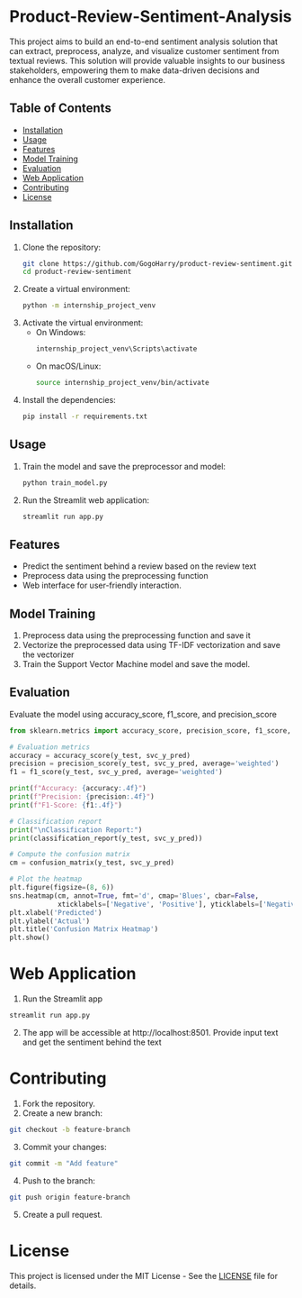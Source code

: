 # Product-Review-Sentiment-Analysis

This project aims to build an end-to-end sentiment analysis solution that can extract, preprocess, analyze, and visualize customer sentiment from textual reviews. This solution will provide valuable insights to our business stakeholders, empowering them to make data-driven decisions and enhance the overall customer experience.

## Table of Contents
- [Installation](#installation)
- [Usage](#usage)
- [Features](#features)
- [Model Training](#model-training)
- [Evaluation](#evaluation)
- [Web Application](#web-application)
- [Contributing](#contributing)
- [License](#license)

## Installation
1. Clone the repository:
    ```bash
    git clone https://github.com/GogoHarry/product-review-sentiment.git
    cd product-review-sentiment 
    ```
2. Create a virtual environment:
    ```bash
    python -m internship_project_venv
    ```
3. Activate the virtual environment:
    - On Windows:
        ```bash
        internship_project_venv\Scripts\activate
        ```
    - On macOS/Linux:
        ```bash
        source internship_project_venv/bin/activate
        ```
4. Install the dependencies:
    ```bash
    pip install -r requirements.txt
    ```

## Usage
1. Train the model and save the preprocessor and model:
    ```bash
    python train_model.py
    ```
2. Run the Streamlit web application:
    ```bash
    streamlit run app.py
    ```
## Features
- Predict the sentiment behind a review based on the review text
- Preprocess data using the preprocessing function
- Web interface for user-friendly interaction.

## Model Training

1. Preprocess data using the preprocessing function and save it
2. Vectorize the preprocessed data using TF-IDF vectorization and save the vectorizer
3. Train the Support Vector Machine model and save the model.

## Evaluation
Evaluate the model using accuracy_score, f1_score, and precision_score
```python
from sklearn.metrics import accuracy_score, precision_score, f1_score, classification_report, confusion_matrix

# Evaluation metrics
accuracy = accuracy_score(y_test, svc_y_pred)
precision = precision_score(y_test, svc_y_pred, average='weighted')
f1 = f1_score(y_test, svc_y_pred, average='weighted')

print(f"Accuracy: {accuracy:.4f}")
print(f"Precision: {precision:.4f}")
print(f"F1-Score: {f1:.4f}")

# Classification report
print("\nClassification Report:")
print(classification_report(y_test, svc_y_pred))

# Compute the confusion matrix
cm = confusion_matrix(y_test, svc_y_pred)

# Plot the heatmap
plt.figure(figsize=(8, 6))
sns.heatmap(cm, annot=True, fmt='d', cmap='Blues', cbar=False, 
            xticklabels=['Negative', 'Positive'], yticklabels=['Negative', 'Positive'])
plt.xlabel('Predicted')
plt.ylabel('Actual')
plt.title('Confusion Matrix Heatmap')
plt.show()
```

# Web Application
1. Run the Streamlit app
```bash
streamlit run app.py
```
2. The app will be accessible at http://localhost:8501. Provide input text and get the sentiment behind the text

# Contributing
1. Fork the repository.
2. Create a new branch:
```bash
git checkout -b feature-branch
```
3. Commit your changes:
```bash
git commit -m "Add feature"
```
4. Push to the branch:
```bash
git push origin feature-branch
```
5. Create a pull request.

# License
This project is licensed under the MIT License - See the [LICENSE](LICENSE) file for details.
